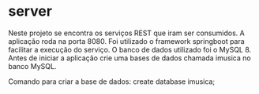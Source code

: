 # server
Neste projeto se encontra os serviços REST que iram ser consumidos. A aplicação roda na porta 8080. Foi utilizado o framework springboot para facilitar a execução do serviço. O banco de dados utilizado foi o MySQL 8.
Antes de iniciar a aplicação crie uma bases de dados chamada imusica no banco MySQL.

Comando para criar a base de dados:
create database imusica;
